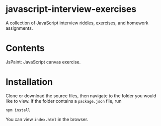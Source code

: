 # javascript-interview-exercises

A collection of JavaScript interview riddles, exercises, and homework assignments.

# Contents

JsPaint: JavaScript canvas exercise.

# Installation

Clone or download the source files, then navigate to the folder you would like to view. If the folder contains a `package.json` file, run

```
npm install
```

You can view `index.html` in the browser.
